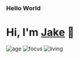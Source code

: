 ### Hello World
# Hi, I'm [Jake](https://jakeruff.com) 👋

![age](https://img.shields.io/badge/age-23-blue)
![focus](https://img.shields.io/badge/focus-frontend-brightgreen)
![living](https://img.shields.io/badge/living-Texas-3c9)


<br />